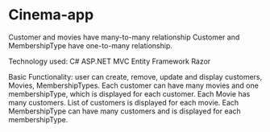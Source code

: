 # Cinema-app
Customer and movies have many-to-many relationship
Customer and MembershipType have one-to-many relationship. 

Technology used:
C#
ASP.NET MVC
Entity Framework
Razor

Basic Functionality:
user can create, remove, update and display customers, Movies, MembershipTypes. 
Each customer can have many movies and one membershipType, which is displayed for each customer.
Each Movie has many customers. List of customers is displayed for each movie.
Each MembershipType can have many customers and is displayed for each membershipType.

